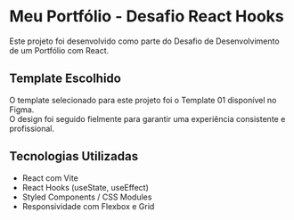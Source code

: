 # Meu Portfólio - Desafio React Hooks 
Este projeto foi desenvolvido como parte do Desafio de Desenvolvimento de um Portfólio com React.  

## Template Escolhido  
O template selecionado para este projeto foi o Template 01 disponível no Figma.  
O design foi seguido fielmente para garantir uma experiência consistente e profissional.

## Tecnologias Utilizadas  

- React com Vite  
- React Hooks (useState, useEffect)  
- Styled Components / CSS Modules  
- Responsividade com Flexbox e Grid